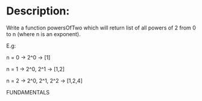 # Description:

Write a function powersOfTwo which will return list of all powers of 2 from 0 to n (where n is an exponent).

E.g:

n = 0 -> 2^0 -> [1]

n = 1 -> 2^0, 2^1 -> [1,2]

n = 2 -> 2^0, 2^1, 2^2 -> [1,2,4]

FUNDAMENTALS
